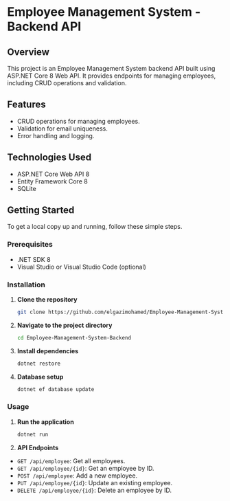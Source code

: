 # Employee Management System - Backend API

## Overview

This project is an Employee Management System backend API built using ASP.NET Core 8 Web API. It provides endpoints for managing employees, including CRUD operations and validation.

## Features

- CRUD operations for managing employees.
- Validation for email uniqueness.
- Error handling and logging.

## Technologies Used

- ASP.NET Core Web API 8
- Entity Framework Core 8
- SQLite
  
## Getting Started

To get a local copy up and running, follow these simple steps.

### Prerequisites

- .NET SDK 8
- Visual Studio or Visual Studio Code (optional)

### Installation

1. **Clone the repository**

   ```sh
   git clone https://github.com/elgazimohamed/Employee-Management-System-Backend.git
3. **Navigate to the project directory**

   ```sh
   cd Employee-Management-System-Backend
5. **Install dependencies**

   ```sh
   dotnet restore
7. **Database setup**

   ```sh
   dotnet ef database update

### Usage

1. **Run the application**

   ```sh
   dotnet run
2. **API Endpoints**

- `GET /api/employee`: Get all employees.
- `GET /api/employee/{id}`: Get an employee by ID.
- `POST /api/employee`: Add a new employee.
- `PUT /api/employee/{id}`: Update an existing employee.
- `DELETE /api/employee/{id}`: Delete an employee by ID.
   
